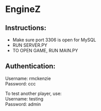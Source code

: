 # EngineZ

## Instructions:
- Make sure port 3306 is open for MySQL
- RUN SERVER.PY
- TO OPEN GAME, RUN MAIN.PY

## Authentication:
Username: rmckenzie\
Password: ccc

To test another player, use:\
Username: testing\
Password: admin
